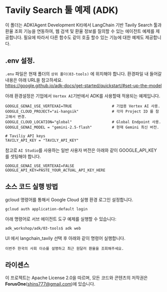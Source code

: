 # Tavily Search 툴 예제 (ADK)

이 폴더는 ADK(Agent Development Kit)에서 LangChain 기반 Tavily Search 툴과 환율 조회 기능을 연동하여, 웹 검색 및 환율 정보를 질의할 수 있는 에이전트 예제를 제공합니다. 
필요에 따라서 다른 함수도 같이 호출 할수 있는 기능에 대한 예제도 제공합니다.


## .env 설정.

`.env` 파일은 현재 폴더의 `상위 폴더(03-tools)` 에 위치해야 합니다.  환경파일 내 들어갈 내용은 아래 URL을 참고하세요.   
https://google.github.io/adk-docs/get-started/quickstart/#set-up-the-model 

아래 환경설정은 기업에서 `Vertex AI`기반에서 ADK를 사용할때 적용되는 예제입니다.    

```
GOOGLE_GENAI_USE_VERTEXAI=TRUE                  # 기업용 Vertex AI 사용.
GOOGLE_CLOUD_PROJECT="ai-hangsik"               # 각자 Project ID 를 참고해서 변경.
GOOGLE_CLOUD_LOCATION="global"                  # Global Endpoint 사용.
GOOGLE_GENAI_MODEL = "gemini-2.5-flash"         # 현재 Gemini 최신 버전.

# Taviliy API keys
TAVILY_API_KEY = "TAVILY_API_KEY"

```

참고로 `AI Studio`를 사용하는 일반 사용자 버전은 아래와 같이 GOOGLE_API_KEY 를 셋팅해야 합니다.  

```
GOOGLE_GENAI_USE_VERTEXAI=FALSE
GOOGLE_API_KEY=PASTE_YOUR_ACTUAL_API_KEY_HERE
```

## 소스 코드 실행 방법
gcloud 명령어를 통해서 Google Cloud 실행 환경 로그인 설정합니다.
```
gcloud auth application-default login
```

아래 명령어로 서브 에이전트 도구 예제를 실행할 수 있습니다:
```
adk_workshop/adk/03-tools$ adk web
```

UI 에서 langchain_tavily 선택 후 아래와 같이 명령어 실행합니다.
```
이번주 한국의 사회 이슈를 설명하고 최근 원달러 환율을 조회해주세요.
```
## 라이센스

이 프로젝트는 Apache License 2.0을 따르며, 모든 코드와 콘텐츠의 저작권은 **ForusOne**(shins777@gmail.com)에 있습니다.
